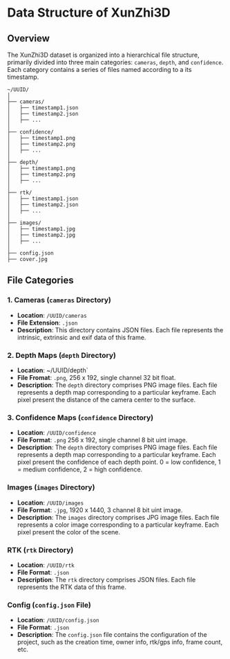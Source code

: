 # Data Structure of XunZhi3D 
## Overview
The XunZhi3D dataset is organized into a hierarchical file structure, primarily divided into three main categories: `cameras`, `depth`, and `confidence`. Each category contains a series of files named according to a its timestamp.
```
~/UUID/
│
├── cameras/
│   ├── timestamp1.json
│   ├── timestamp2.json
│   ├── ...
│
├── confidence/
│   ├── timestamp1.png
│   ├── timestamp2.png
│   ├── ...
│
├── depth/
│   ├── timestamp1.png
│   ├── timestamp2.png
│   ├── ...
│
├── rtk/
│   ├── timestamp1.json
│   ├── timestamp2.json
│   ├── ...
│
├── images/
│   ├── timestamp1.jpg
│   ├── timestamp2.jpg
│   ├── ...
│
├── config.json
├── cover.jpg
```


## File Categories

### 1. Cameras (`cameras` Directory)
- **Location**: `/UUID/cameras`
- **File Extension**: `.json`
- **Description**: This directory contains JSON files. Each file represents the intrinsic, extrinsic and exif data of this frame. 


### 2. Depth Maps (`depth` Directory)
- **Location**: ~/UUID/depth`
- **File Fromat**: `.png`, 256 x 192, single channel 32 bit float.
- **Description**: The `depth` directory comprises PNG image files. Each file represents a depth map corresponding to a particular keyframe. Each pixel present the distance of the camera center to the surface.

### 3. Confidence Maps (`confidence` Directory)
- **Location**: `/UUID/confidence`
- **File Format**: `.png` 256 x 192, single channel 8 bit uint image.
- **Description**: The `depth` directory comprises PNG image files. Each file represents a depth map corresponding to a particular keyframe. Each pixel present the confidence of each depth point. 0 = low confidence, 1 = medium confidence, 2 = high confidence.

### Images (`images` Directory)
- **Location**: `/UUID/images`
- **File Format**: `.jpg`, 1920 x 1440, 3 channel 8 bit uint image.
- **Description**: The `images` directory comprises JPG image files. Each file represents a color image corresponding to a particular keyframe. Each pixel present the color of the scene.

### RTK (`rtk` Directory)
- **Location**: `/UUID/rtk`
- **File Format**: `.json`
- **Description**: The `rtk` directory comprises JSON files. Each file represents the RTK data of this frame.

### Config (`config.json` File)
- **Location**: `/UUID/config.json`
- **File Format**: `.json`
- **Description**: The `config.json` file contains the configuration of the project, such as the creation time, owner info, rtk/gps info, frame count, etc.
